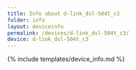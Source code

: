```yaml
---
title: Info about d-link_dsl-504t_c3
folder: info
layout: deviceinfo
permalink: /devices/d-link_dsl-504t_c3/
device: d-link_dsl-504t_c3
---
```

{% include templates/device_info.md %}
